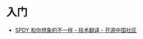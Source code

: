 # 入门

*   [SPDY 和你想象的不一样 - 技术翻译 - 开源中国社区](http://www.oschina.net/translate/not-as-spdy-as-you-thought)